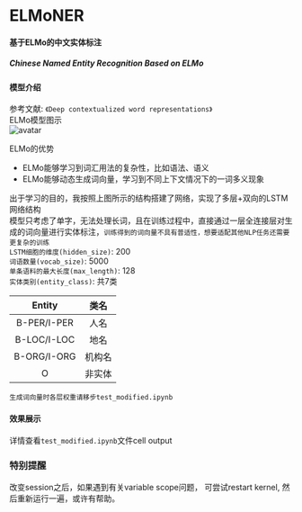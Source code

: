 # ELMoNER
#### 基于ELMo的中文实体标注
##### Chinese Named Entity Recognition Based on ELMo

#### 模型介绍
参考文献: `《Deep contextualized word representations》`  
ELMo模型图示  
![avatar](https://github.com/errorplayer/ELMoNER/blob/master/images/ELMo.png)  

ELMo的优势  
* ELMo能够学习到词汇用法的复杂性，比如语法、语义
* ELMo能够动态生成词向量，学习到不同上下文情况下的一词多义现象

出于学习的目的，我按照上图所示的结构搭建了网络，实现了多层+双向的LSTM网络结构  
模型只考虑了单字，无法处理长词，且在训练过程中，直接通过一层全连接层对生成的词向量进行实体标注，`训练得到的词向量不具有普适性，想要适配其他NLP任务还需要更复杂的训练 `   
`LSTM细胞的维度(hidden_size)`: 200  
`词语数量(vocab_size)`: 5000  
`单条语料的最大长度(max_length)`: 128  
`实体类别(entity_class)`: 共7类  

|  Entity  | 类名 |
| :---: | :---: |
|B-PER/I-PER| 人名 |
|B-LOC/I-LOC| 地名 |
|B-ORG/I-ORG| 机构名 |
|O| 非实体 |

`生成词向量时各层权重请移步test_modified.ipynb`


#### 效果展示  
详情查看`test_modified.ipynb`文件cell output


### 特别提醒
改变session之后，如果遇到有关variable scope问题， 可尝试restart kernel, 然后重新运行一遍，或许有帮助。

